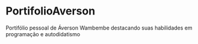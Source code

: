 # PortifolioAverson
Portifólio pessoal de Áverson Wambembe destacando suas habilidades em programação  e autodidatismo 
